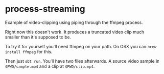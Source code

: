 # process-streaming
Example of video-clipping using piping through the ffmpeg process.

Right now this doesn't work. It produces a truncated video clip much smaller than it's supposed to be.

To try it for yourself you'll need ffmpeg on your path. On OSX you can `brew install ffmpeg` for this.

Then just `sbt run`. You'll have two files afterwards. A source video sample in `$PWD/sample.mp4` and a clip at `$PWD/clip.mp4`.
